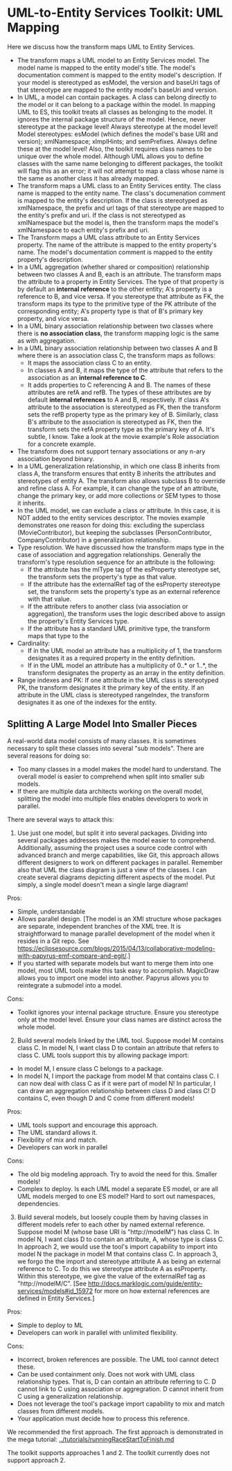 # UML-to-Entity Services Toolkit: UML Mapping

Here we discuss how the transform maps UML to Entity Services.
- The transform maps a UML model to an Entity Services model. The model name is mapped to the entity model's title. The model's documentation comment is mapped to the entity model's description. If your model is stereotyped as esModel, the version and baseUri tags of that stereotype are mapped to the entity model's baseUri and version.
- In UML, a model can contain packages. A class can belong directly to the model or it can belong to a package within the model. In mapping UML to ES, this toolkit treats all classes as belonging to the model. It ignores the internal package structure of the model. Hence, never stereotype at the package level! Always stereotype at the model level! Model stereotypes: esModel (which defines the model's base URI and version); xmlNamespace; xImplHints; and semPrefixes. Always define these at the model level! Also, the toolkit requires class names to be unique over the whole model. Although UML allows you to define classes with the same name belonging to different packages, the toolkit will flag this as an error; it will not attempt to map a class whose name is the same as another class it has already mapped.
- The transform maps a UML class to an Entity Services entity. The class name is mapped to the entity name. The class's documenation comment is mapped to the entity's description. If the class is stereotyped as xmlNamespace, the prefix and url tags of that stereotype are mapped to the entity's prefix and uri. If the class is not stereotyped as xmlNamespace but the model is, then the transform maps the model's xmlNamespace to each entity's prefix and uri.
- The Transform maps a UML class attribute to an Entity Services property. The name of the attribute is mapped to the entity property's name. The model's documentation comment is mapped to the entity property's description.
- In a UML aggregation (whether shared or composition) relationship between two classes A and B, each is an attribute. The transform maps the attribute to a property in Entity Services. The type of that property is by default an **internal reference** to the other entity; A's property is a reference to B, and vice versa. If you stereotype that attribute as FK, the transform maps its type to the primitive type of the PK attribute of the corresponding entity; A's property type is that of B's primary key property, and vice versa.
- In a UML binary association relationship between two classes where there is **no association class**, the transform mapping logic is the same as with aggregation.
- In a UML binary association relationship between two classes A and B where there is an association class C, the transform maps as follows:
	* It maps the association class C to an entity.
	* In classes A and B, it maps the type of the attribute that refers to the association as an **internal reference to C**. 
	* It adds properties to C referencing A and B. The names of these attributes are refA and refB. The types of these attributes are by default **internal references** to A and B, respectively. If class A's attribute to the association is stereotyped as FK, then the transform sets the refB property type as the primary key of B. Similarly, class B's attribute to the association is stereotyped as FK, then the transform sets the refA property type as the primary key of A. It's subtle, I know. Take a look at the movie example's Role association for a concrete example. 
- The transform does not support ternary associations or any n-ary association beyond binary.
- In a UML generalization relationship, in which one class B inherits from class A, the transform ensures that entity B inherits the attributes and stereotypes of entity A. The transform also allows subclass B to override and refine class A. For example, it can change the type of an attribute, change the primary key, or add more collections or SEM types to those it inherits. 
- In the UML model, we can exclude a class or attribute. In this case, it is NOT added to the entity services descriptor. The movies example demonstrates one reason for doing this: excluding the superclass (MovieContributor), but keeping the subclasses (PersonContributor, CompanyContributor) in a generalization relationship.
- Type resolution. We have discussed how the transform maps type in the case of association and aggregation relationships. Generally the transform's type resolution sequence for an attribute is the following:
	* If the attribute has the mlType tag of the esProperty stereotype set, the transform sets the property's type as that value.
	* If the attribute has the externalRef tag of the esProperty stereotype set, the transform sets the property's type as an external reference with that value.
	* If the attribute refers to another class (via association or aggregation), the transform uses the logic described above to assign the property's Entity Services type.
	* If the attribute has a standard UML primitive type, the transform maps that type to the 
- Cardinality: 
	* If in the UML model an attribute has a multiplicity of 1, the transform designates it as a required property in the entity definition.
	* If in the UML model an attribute has a multiplicity of 0..* or 1..*, the transform designates the property as an array in the entity definition.
- Range indexes and PK: If one attribute in the UML class is stereotyped PK, the transform designates it the primary key of the entity. If an attribute in the UML class is stereotyped rangeIndex, the transform designates it as one of the indexes for the entity. 

## Splitting A Large Model Into Smaller Pieces
A real-world data model consists of many classes. It is sometimes necessary to split these classes into several "sub models". There are several reasons for doing so:

- Too many classes in a model makes the model hard to understand. The overall model is easier to comprehend when split into smaller sub models.
- If there are multiple data architects working on the overall model, splitting the model into multiple files enables developers to work in parallel. 

There are several ways to attack this:
1. Use just one model, but split it into several packages. Dividing into several packages addresses makes the model easier to comprehend. Additionally, assuming the project uses a source code control with advanced branch and merge capabilities, like Git, this approach allows different designers to work on different packages in parallel. Remember also that UML the class diagram is just a view of the classes. I can create several diagrams depicting different aspects of the model. Put simply, a single model doesn't mean a single large diagram!

Pros: 

- Simple, understandable
- Allows parallel design. [The model is an XMI structure whose packages are separate, independent branches of the XML tree. It is straightforward to manage parallel development of the model when it resides in a Git repo. See <https://eclipsesource.com/blogs/2015/04/13/collaborative-modeling-with-papyrus-emf-compare-and-egit/>.]
- If you started with separate models but want to merge them into one model, most UML tools make this task easy to accomplish. MagicDraw allows you to import one model into another. Papyrus allows you to reintegrate a submodel into a model. 

Cons: 
- Toolkit ignores your internal package structure. Ensure you stereotype only at the model level. Ensure your class names are distinct across the whole model.

2. Build several models linked by the UML tool. Suppose model M contains class C. In model N, I want class D to contain an attribute that refers to class C. UML tools support this by allowing package import:

- In model M, I ensure class C belongs to a package. 
- In model N, I import the package from model M that contains class C. I can now deal with class C as if it were part of model N! In particular, I can draw an aggregation relationship between class D and class C! D contains C, even though D and C come from different models!

Pros:

- UML tools support and encourage this approach. 
- The UML standard allows it. 
- Flexibility of mix and match.
- Developers can work in parallel

Cons:

- The old big modeling approach. Try to avoid the need for this. Smaller models!
- Complex to deploy. Is each UML model a separate ES model, or are all UML models merged to one ES model? Hard to sort out namespaces, dependencies. 


3. Build several models, but loosely couple them by having classes in different models refer to each other by named external reference. Suppose model M (whose base URI is "http://modelM") has class C. In model N, I want class D to contain an attribute, A, whose type is class C. In approach 2, we would use the tool's import capability to import into model N the package in model M that contains class C. In approach 3, we forgo the the import and stereotype attribute A as being an external reference to C. To do this we stereotype attribute A as esProperty. Within this stereotype, we give the value of the externalRef tag as "http://modelM/C". [See <http://docs.marklogic.com/guide/entity-services/models#id_15972> for more on how external references are defined in Entity Services.]

Pros:

- Simple to deploy to ML
- Developers can work in parallel with unlimited flexibility.

Cons:

- Incorrect, broken references are possible. The UML tool cannot detect these.
- Can be used containment only. Does not work with UML class relationship types. That is, D can contain an attribute referring to C. D cannot link to C using association or aggregration. D cannot inherit from C using a generalization relationship.
- Does not leverage the tool's package import capability to mix and match classes from different models.
- Your application must decide how to process this reference. 


We recommended the first approach. The first approach is demonstrated in the mega tutorial: [../tutorials/runningRaceStartToFinish.md](../tutorials/runningRaceStartToFinish.md) 

The toolkit supports approaches 1 and 2. The toolkit currently does not support approach 2.

